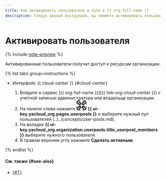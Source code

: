 ```yaml
---
title: Как активировать пользователя в пуле в {{ org-full-name }}
description: Следуя данной инструкции, вы сможете активировать пользователя в пуле в {{ org-name }}.
---
```


# Активировать пользователя


{% include [note-preview](../../../_includes/note-preview.md) %}

Активированные пользователи получат доступ к ресурсам организации.

{% list tabs group=instructions %}

- Интерфейс {{ cloud-center }} {#cloud-center}

  1. Войдите в сервис [{{ org-full-name }}]({{ link-org-cloud-center }}) с учетной записью администратора или владельца организации.
  1. На панели слева нажмите ![userpool](../../../_assets/organization/userpool.svg) **{{ ui-key.yacloud_org.pages.userpools }}** и выберите нужный пул пользователей (../../concepts/user-pools.md).
  1. На вкладке **{{ ui-key.yacloud_org.organization.userpools.title_userpool_members }}** выберите нужного пользователя.
  1. В правом верхнем углу нажмите **Сделать активным**.

{% endlist %}

#### См. также {#see-also}

* [{#T}](deactivate-user.md)